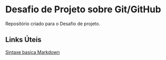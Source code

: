 # Desafio de Projeto sobre Git/GitHub
Repositório criado para o Desafio de projeto.

## Links Úteis
[Sintaxe basica Markdown](https://www.markdownguide.org/basic-syntax/)
